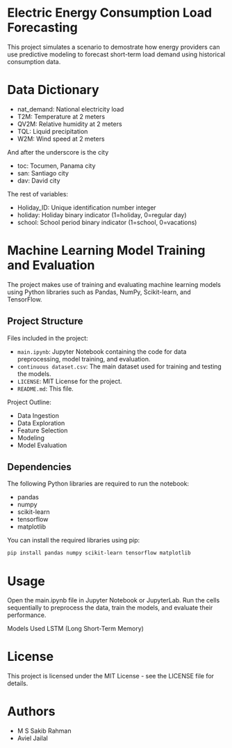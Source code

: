 # Electric Energy Consumption Load Forecasting

This project simulates a scenario to demostrate how energy providers can use predictive modeling to forecast short-term load demand using historical consumption data.

# Data Dictionary

- nat_demand: National electricity load
- T2M: Temperature at 2 meters
- QV2M: Relative humidity at 2 meters
- TQL: Liquid precipitation
- W2M: Wind speed at 2 meters

And after the underscore is the city

- toc: Tocumen, Panama city
- san: Santiago city
- dav: David city

The rest of variables:

- Holiday_ID: Unique identification number integer
- holiday: Holiday binary indicator (1=holiday, 0=regular day)
- school: School period binary indicator (1=school, 0=vacations)


# Machine Learning Model Training and Evaluation

The project makes use of training and evaluating machine learning models using Python libraries such as Pandas, NumPy, Scikit-learn, and TensorFlow.

## Project Structure

Files included in the project:

- `main.ipynb`: Jupyter Notebook containing the code for data preprocessing, model training, and evaluation.
- `continuous dataset.csv`: The main dataset used for training and testing the models.
- `LICENSE`: MIT License for the project.
- `README.md`: This file.

Project Outline:

- Data Ingestion
- Data Exploration
- Feature Selection
- Modeling
- Model Evaluation

## Dependencies

The following Python libraries are required to run the notebook:

- pandas
- numpy
- scikit-learn
- tensorflow
- matplotlib

You can install the required libraries using pip:

```sh
pip install pandas numpy scikit-learn tensorflow matplotlib
```

# Usage
Open the main.ipynb file in Jupyter Notebook or JupyterLab.
Run the cells sequentially to preprocess the data, train the models, and evaluate their performance.

Models Used
LSTM (Long Short-Term Memory)


# License
This project is licensed under the MIT License - see the LICENSE file for details.

# Authors
- M S Sakib Rahman
- Aviel Jailal